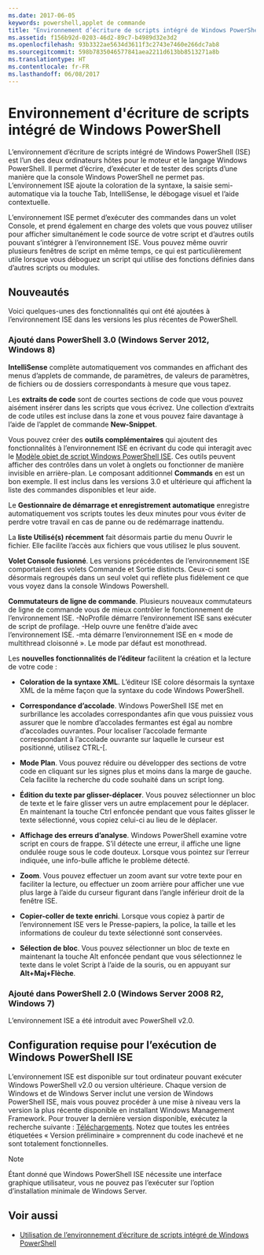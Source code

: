 ```yaml
---
ms.date: 2017-06-05
keywords: powershell,applet de commande
title: "Environnement d’écriture de scripts intégré de Windows PowerShell ISE"
ms.assetid: f156b92d-0203-46d2-89c7-b4989d32e3d2
ms.openlocfilehash: 93b3322ae5634d3611f3c2743e7460e266dc7ab8
ms.sourcegitcommit: 598b7835046577841aea2211d613bb8513271a8b
ms.translationtype: HT
ms.contentlocale: fr-FR
ms.lasthandoff: 06/08/2017
---
```

# <a name="windows-powershell-integrated-scripting-environment-ise"></a>Environnement d'écriture de scripts intégré de Windows PowerShell
L’environnement d’écriture de scripts intégré de Windows PowerShell (ISE) est l’un des deux ordinateurs hôtes pour le moteur et le langage Windows PowerShell. Il permet d’écrire, d’exécuter et de tester des scripts d’une manière que la console Windows PowerShell ne permet pas. L’environnement ISE ajoute la coloration de la syntaxe, la saisie semi-automatique via la touche Tab, IntelliSense, le débogage visuel et l’aide contextuelle.

L’environnement ISE permet d’exécuter des commandes dans un volet Console, et prend également en charge des volets que vous pouvez utiliser pour afficher simultanément le code source de votre script et d’autres outils pouvant s’intégrer à l’environnement ISE. Vous pouvez même ouvrir plusieurs fenêtres de script en même temps, ce qui est particulièrement utile lorsque vous déboguez un script qui utilise des fonctions définies dans d’autres scripts ou modules.

## <a name="whats-new"></a>Nouveautés
Voici quelques-unes des fonctionnalités qui ont été ajoutées à l’environnement ISE dans les versions les plus récentes de PowerShell.

### <a name="added-in-powershell-30-windows-server-2012-windows-8"></a>Ajouté dans PowerShell 3.0 (Windows Server 2012, Windows 8)
**IntelliSense** complète automatiquement vos commandes en affichant des menus d’applets de commande, de paramètres, de valeurs de paramètres, de fichiers ou de dossiers correspondants à mesure que vous tapez.

Les **extraits de code** sont de courtes sections de code que vous pouvez aisément insérer dans les scripts que vous écrivez. Une collection d’extraits de code utiles est incluse dans la zone et vous pouvez faire davantage à l’aide de l’applet de commande **New-Snippet**.

Vous pouvez créer des **outils complémentaires** qui ajoutent des fonctionnalités à l’environnement ISE en écrivant du code qui interagit avec le [Modèle objet de script Windows PowerShell ISE](https://technet.microsoft.com/en-us/library/dd819478.aspx). Ces outils peuvent afficher des contrôles dans un volet à onglets ou fonctionner de manière invisible en arrière-plan. Le composant additionnel **Commands** en est un bon exemple. Il est inclus dans les versions 3.0 et ultérieure qui affichent la liste des commandes disponibles et leur aide.

Le **Gestionnaire de démarrage et enregistrement automatique** enregistre automatiquement vos scripts toutes les deux minutes pour vous éviter de perdre votre travail en cas de panne ou de redémarrage inattendu.

La **liste Utilisé(s) récemment** fait désormais partie du menu Ouvrir le fichier. Elle facilite l’accès aux fichiers que vous utilisez le plus souvent.

**Volet Console fusionné**. Les versions précédentes de l’environnement ISE comportaient des volets Commande et Sortie distincts. Ceux-ci sont désormais regroupés dans un seul volet qui reflète plus fidèlement ce que vous voyez dans la console Windows Powershell.

**Commutateurs de ligne de commande**. Plusieurs nouveaux commutateurs de ligne de commande vous de mieux contrôler le fonctionnement de l’environnement ISE. -NoProfile démarre l’environnement ISE sans exécuter de script de profilage. -Help ouvre une fenêtre d’aide avec l’environnement ISE. -mta démarre l’environnement ISE en « mode de multithread cloisonné ». Le mode par défaut est monothread.

Les **nouvelles fonctionnalités de l’éditeur** facilitent la création et la lecture de votre code :

-   **Coloration de la syntaxe XML**. L’éditeur ISE colore désormais la syntaxe XML de la même façon que la syntaxe du code Windows PowerShell.

-   **Correspondance d’accolade**. Windows PowerShell ISE met en surbrillance les accolades correspondantes afin que vous puissiez vous assurer que le nombre d’accolades fermantes est égal au nombre d’accolades ouvrantes. Pour localiser l’accolade fermante correspondant à l’accolade ouvrante sur laquelle le curseur est positionné, utilisez CTRL-\[.

-   **Mode Plan**. Vous pouvez réduire ou développer des sections de votre code en cliquant sur les signes plus et moins dans la marge de gauche. Cela facilite la recherche du code souhaité dans un script long.

-   **Édition du texte par glisser-déplacer**. Vous pouvez sélectionner un bloc de texte et le faire glisser vers un autre emplacement pour le déplacer. En maintenant la touche Ctrl enfoncée pendant que vous faites glisser le texte sélectionné, vous copiez celui-ci au lieu de le déplacer.

-   **Affichage des erreurs d’analyse**. Windows PowerShell examine votre script en cours de frappe. S’il détecte une erreur, il affiche une ligne ondulée rouge sous le code douteux. Lorsque vous pointez sur l’erreur indiquée, une info-bulle affiche le problème détecté.

-   **Zoom**. Vous pouvez effectuer un zoom avant sur votre texte pour en faciliter la lecture, ou effectuer un zoom arrière pour afficher une vue plus large à l’aide du curseur figurant dans l’angle inférieur droit de la fenêtre ISE.

-   **Copier-coller de texte enrichi**. Lorsque vous copiez à partir de l’environnement ISE vers le Presse-papiers, la police, la taille et les informations de couleur du texte sélectionné sont conservées.

-   **Sélection de bloc**. Vous pouvez sélectionner un bloc de texte en maintenant la touche Alt enfoncée pendant que vous sélectionnez le texte dans le volet Script à l’aide de la souris, ou en appuyant sur **Alt+Maj+Flèche**.

### <a name="added-in-powershell-20-windows-server-2008-r2-windows-7"></a>Ajouté dans PowerShell 2.0 (Windows Server 2008 R2, Windows 7)
L’environnement ISE a été introduit avec PowerShell v2.0.

## <a name="requirements-for-running-the-windows-powershell-ise"></a>Configuration requise pour l’exécution de Windows PowerShell ISE
L’environnement ISE est disponible sur tout ordinateur pouvant exécuter Windows PowerShell v2.0 ou version ultérieure. Chaque version de Windows et de Windows Server inclut une version de Windows PowerShell ISE, mais vous pouvez procéder à une mise à niveau vers la version la plus récente disponible en installant Windows Management Framework. Pour trouver la dernière version disponible, exécutez la recherche suivante : [Téléchargements](http://www.microsoft.com/en-us/search/DownloadResults.aspx?q=%22windows%20management%20framework%22%20PowerShell&sortby=Relevancy~Descending). Notez que toutes les entrées étiquetées « Version préliminaire » comprennent du code inachevé et ne sont totalement fonctionnelles.

> [!NOTE]
> Étant donné que Windows PowerShell ISE nécessite une interface graphique utilisateur, vous ne pouvez pas l’exécuter sur l’option d’installation minimale de Windows Server.

## <a name="see-also"></a>Voir aussi
- [Utilisation de l’environnement d’écriture de scripts intégré de Windows PowerShell](http://technet.microsoft.com/library/cc732148.aspx)

